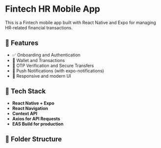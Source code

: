 # Fintech HR Mobile App

This is a Fintech mobile app built with React Native and Expo for managing HR-related financial transactions.

## 📱 Features

- ✅ Onboarding and Authentication
- 💼 Wallet and Transactions
- 🔐 OTP Verification and Secure Transfers
- 📡 Push Notifications (with expo-notifications)
- 🎨 Responsive and modern UI

## 🚀 Tech Stack

- **React Native + Expo**
- **React Navigation**
- **Context API**
- **Axios for API Requests**
- **EAS Build for production**

## 📂 Folder Structure
